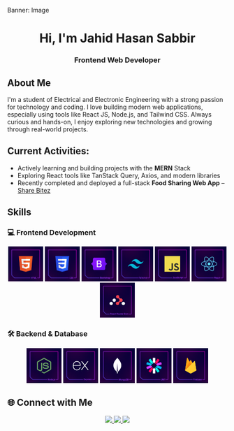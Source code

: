 Banner: Image
<h1 align="center">Hi, I'm Jahid Hasan Sabbir</h1>
<h3 align="center">Frontend Web Developer</h3>


## About Me

I'm a student of Electrical and Electronic Engineering with a strong passion for technology and coding. I love building modern web applications, especially using tools like React JS, Node.js, and Tailwind CSS. Always curious and hands-on, I enjoy exploring new technologies and growing through real-world projects.

## Current Activities:
- Actively learning and building projects with the **MERN** Stack
- Exploring React tools like TanStack Query, Axios, and modern libraries
- Recently completed and deployed a full-stack **Food Sharing Web App** – [Share Bitez](https://share-bitez.web.app/)

## Skills
### 💻 Frontend Development
<p align="center">
  <img height="80" src="https://raw.githubusercontent.com/ProgrammingHero1/ProgrammingHero1/main/image/HTML.png" alt="HTML" />
  <img height="80" src="https://raw.githubusercontent.com/ProgrammingHero1/ProgrammingHero1/main/image/CSS.png" alt="CSS" />
  <img height="80" src="https://raw.githubusercontent.com/ProgrammingHero1/ProgrammingHero1/main/image/Bootstrap.png" alt="Bootstrap" />
  <img height="80" src="https://raw.githubusercontent.com/ProgrammingHero1/ProgrammingHero1/main/image/Tailwind.png" alt="Tailwind CSS" />
  <img height="80" src="https://raw.githubusercontent.com/ProgrammingHero1/ProgrammingHero1/main/image/JavaScript.png" alt="JavaScript" />
  <img height="80" src="https://raw.githubusercontent.com/ProgrammingHero1/ProgrammingHero1/main/image/React.png" alt="React" />
  <img height="80" src="https://raw.githubusercontent.com/ProgrammingHero1/ProgrammingHero1/main/image/ReactRouterDom.png" alt="React Router" />
</p>

### 🛠️ Backend & Database
<p align="center">
  <img height="80" src="https://raw.githubusercontent.com/ProgrammingHero1/ProgrammingHero1/main/image/Nodejs.png" alt="Node.js" />
  <img height="80" src="https://raw.githubusercontent.com/ProgrammingHero1/ProgrammingHero1/main/image/Express.png" alt="Express.js" />
  <img height="80" src="https://raw.githubusercontent.com/ProgrammingHero1/ProgrammingHero1/main/image/MongoDB.png" alt="MongoDB" />
  <img height="80" src="https://raw.githubusercontent.com/ProgrammingHero1/ProgrammingHero1/main/image/JWT.png" alt="JWT" />
  <img height="80" src="https://raw.githubusercontent.com/ProgrammingHero1/ProgrammingHero1/main/image/Firebase.png" alt="Firebase" />
</p>


## 🌐 Connect with Me
<p align="center">
  <a href="https://facebook.com/your-username">
    <img src="https://cdn.simpleicons.org/facebook/1877F2" height="60" />
  </a>
  <a href="https://linkedin.com/in/your-username">
    <img src="https://cdn.simpleicons.org/x" height="60" />
  </a>
  <a href="https://twitter.com/your-username">
    <img src="https://cdn.simpleicons.org/x" height="60" />
  </a>
</p>









